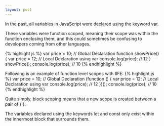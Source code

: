 ```yaml
---
layout: post
---
```


In the past, all variables in JavaScript were declared using the keyword var.

These variables were function scoped, meaning their scope was within the function enclosing them, and this could sometimes be confusing to developers coming from other languages.

{% highlight js %}
var price = 10; // Global Declaration
function showPrice() {
    var price = 12; // Local Declaration using var
    console.log(price); // 12
}
showPrice();
console.log(price); // 10
{% endhighlight %}

Following is an example of function level scopes with IIFE:
{% highlight js %}
var price = 10; // Global Declaration
(function () {
    var price = 12; // Local Declaration using var
    console.log(price); // 12
})();
    console.log(price); // 10
{% endhighlight %}


Quite simply, block scoping means that a new scope is created between a pair of { }.

The variables declared using the keywords let and const only exist within the innermost block that surrounds them.

